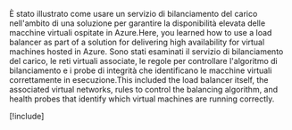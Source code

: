 <span data-ttu-id="cd2b6-101">È stato illustrato come usare un servizio di bilanciamento del carico nell'ambito di una soluzione per garantire la disponibilità elevata delle macchine virtuali ospitate in Azure.</span><span class="sxs-lookup"><span data-stu-id="cd2b6-101">Here, you learned how to use a load balancer as part of a solution for delivering high availability for virtual machines hosted in Azure.</span></span> <span data-ttu-id="cd2b6-102">Sono stati esaminati il servizio di bilanciamento del carico, le reti virtuali associate, le regole per controllare l'algoritmo di bilanciamento e i probe di integrità che identificano le macchine virtuali correttamente in esecuzione.</span><span class="sxs-lookup"><span data-stu-id="cd2b6-102">This included the load balancer itself, the associated virtual networks, rules to control the balancing algorithm, and health probes that identify which virtual machines are running correctly.</span></span>

[!include[](../../../includes/azure-sandbox-cleanup.md)]